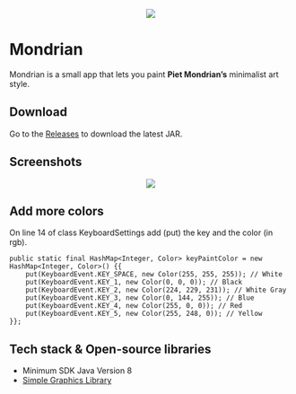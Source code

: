 <p align="center">
    <img src="https://i.ibb.co/y4pcYkS/print1.png">
</p>

# Mondrian
Mondrian is a small app that lets you paint **Piet Mondrian’s** minimalist art style.

## Download
Go to the [Releases](https://github.com/thepedrov/mondrian/releases) to download the latest JAR.

## Screenshots
<p align="center">
  <img src="https://i.ibb.co/SNdn4pS/screenshots.png">
</p>

## Add more colors
On line 14 of class KeyboardSettings add (put) the key and the color (in rgb).
```
public static final HashMap<Integer, Color> keyPaintColor = new HashMap<Integer, Color>() {{
    put(KeyboardEvent.KEY_SPACE, new Color(255, 255, 255)); // White
    put(KeyboardEvent.KEY_1, new Color(0, 0, 0)); // Black
    put(KeyboardEvent.KEY_2, new Color(224, 229, 231)); // White Gray
    put(KeyboardEvent.KEY_3, new Color(0, 144, 255)); // Blue
    put(KeyboardEvent.KEY_4, new Color(255, 0, 0)); // Red
    put(KeyboardEvent.KEY_5, new Color(255, 248, 0)); // Yellow
}};
```

## Tech stack & Open-source libraries
- Minimum SDK Java Version 8
- [Simple Graphics Library](https://github.com/academia-de-codigo/simple-graphics)
